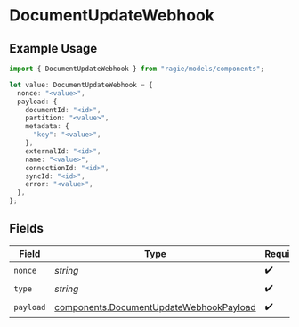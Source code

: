 # DocumentUpdateWebhook

## Example Usage

```typescript
import { DocumentUpdateWebhook } from "ragie/models/components";

let value: DocumentUpdateWebhook = {
  nonce: "<value>",
  payload: {
    documentId: "<id>",
    partition: "<value>",
    metadata: {
      "key": "<value>",
    },
    externalId: "<id>",
    name: "<value>",
    connectionId: "<id>",
    syncId: "<id>",
    error: "<value>",
  },
};
```

## Fields

| Field                                                                                              | Type                                                                                               | Required                                                                                           | Description                                                                                        |
| -------------------------------------------------------------------------------------------------- | -------------------------------------------------------------------------------------------------- | -------------------------------------------------------------------------------------------------- | -------------------------------------------------------------------------------------------------- |
| `nonce`                                                                                            | *string*                                                                                           | :heavy_check_mark:                                                                                 | N/A                                                                                                |
| `type`                                                                                             | *string*                                                                                           | :heavy_check_mark:                                                                                 | N/A                                                                                                |
| `payload`                                                                                          | [components.DocumentUpdateWebhookPayload](../../models/components/documentupdatewebhookpayload.md) | :heavy_check_mark:                                                                                 | N/A                                                                                                |